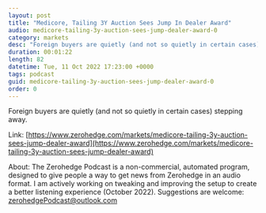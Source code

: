 ```yaml
---
layout: post
title: "Medicore, Tailing 3Y Auction Sees Jump In Dealer Award"
audio: medicore-tailing-3y-auction-sees-jump-dealer-award-0
category: markets
desc: "Foreign buyers are quietly (and not so quietly in certain cases) stepping away."
duration: 00:01:22
length: 82
datetime: Tue, 11 Oct 2022 17:23:00 +0000
tags: podcast
guid: medicore-tailing-3y-auction-sees-jump-dealer-award-0
order: 0
---
```

Foreign buyers are quietly (and not so quietly in certain cases) stepping away.

Link: [https://www.zerohedge.com/markets/medicore-tailing-3y-auction-sees-jump-dealer-award](https://www.zerohedge.com/markets/medicore-tailing-3y-auction-sees-jump-dealer-award)

About: The Zerohedge Podcast is a non-commercial, automated program, designed to give people a way to get news from Zerohedge in an audio format.  I am actively working on tweaking and improving the setup to create a better listening experience (October 2022).  Suggestions are welcome: [zerohedgePodcast@outlook.com](mailto:zerohedgePodcast@outlook.com)